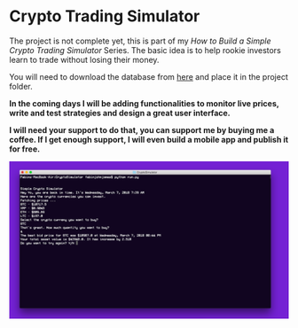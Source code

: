 # Crypto Trading Simulator
The project is not complete yet, this is part of my *How to  Build a Simple Crypto Trading Simulator* Series. The basic idea is to help rookie investors learn to trade without losing their money.

You will need to download the database from [here](https://drive.google.com/open?id=1OHhtrvOe-EWcX_8tipWo6tWYqkkYDkPw) and place it in the project folder. 

**In the coming days I will be adding functionalities to monitor live prices, write and test strategies and design a great user interface.**


**I will need your support to do that, you can support me by buying me a coffee.
If I get enough support, I will even build a mobile app and publish it for free.**

![Screenshot](/screenshot.png)


